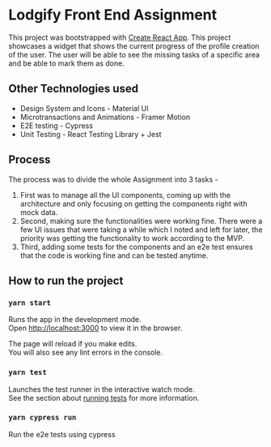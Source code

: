 # Lodgify Front End Assignment

This project was bootstrapped with [Create React App](https://github.com/facebook/create-react-app).
This project showcases a widget that shows the current progress of the profile creation of the user. The user will be able to see the missing tasks of a specific area and be able to mark them as done.

## Other Technologies used

- Design System and Icons - Material UI
- Microtransactions and Animations - Framer Motion
- E2E testing - Cypress
- Unit Testing - React Testing Library + Jest

## Process

The process was to divide the whole Assignment into 3 tasks -

1. First was to manage all the UI components, coming up with the architecture and only focusing on getting the components right with mock data.
2. Second, making sure the functionalities were working fine. There were a few UI issues that were taking a while which I noted and left for later, the priority was getting the functionality to work according to the MVP.
3. Third, adding some tests for the components and an e2e test ensures that the code is working fine and can be tested anytime.

## How to run the project

### `yarn start`

Runs the app in the development mode.\
Open [http://localhost:3000](http://localhost:3000) to view it in the browser.

The page will reload if you make edits.\
You will also see any lint errors in the console.

### `yarn test`

Launches the test runner in the interactive watch mode.\
See the section about [running tests](https://facebook.github.io/create-react-app/docs/running-tests) for more information.

### `yarn cypress run`

Run the e2e tests using cypress
